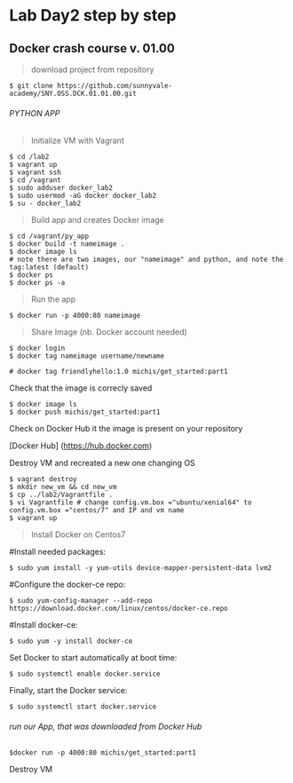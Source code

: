 # Lab Day2 step by step
## Docker crash course v. 01.00

>download project from repository

`$ git clone https://github.com/sunnyvale-academy/SNY.OSS.DCK.01.01.00.git`

###### PYTHON APP

>Initialize VM with Vagrant

```
$ cd /lab2
$ vagrant up
$ vagrant ssh
$ cd /vagrant
$ sudo adduser docker_lab2
$ sudo usermod -aG docker docker_lab2
$ su - docker_lab2
```

<!---
Create python app


```
$ mkdir py_app
$ cd py_app
$ touch Dockerfile
$ touch requirements.txt
$ touch app.py
$ copy and paste code inside file
```
-->

> Build app and creates Docker image

```
$ cd /vagrant/py_app
$ docker build -t nameimage .
$ docker image ls
# note there are two images, our "nameimage" and python, and note the tag:latest (default)
$ docker ps
$ docker ps -a
```

> Run the app

`$ docker run -p 4000:80 nameimage`

> Share Image (nb. Docker account needed)

```
$ docker login
$ docker tag nameimage username/newname

# docker tag friendlyhello:1.0 michis/get_started:part1
```
Check that the image is correcly saved

```
$ docker image ls
$ docker push michis/get_started:part1
```

Check on Docker Hub it the image is present on your repository

[Docker Hub] (https://hub.docker.com)

Destroy VM and recreated a new one changing OS

```
$ vagrant destroy
$ mkdir new_vm && cd new_vm
$ cp ../lab2/Vagrantfile .
$ vi Vagrantfile # change config.vm.box ="ubuntu/xenial64" to config.vm.box ="centos/7" and IP and vm name
$ vagrant up
```
> Install Docker on Centos7

#Install needed packages:

`$ sudo yum install -y yum-utils device-mapper-persistent-data lvm2`

#Configure the docker-ce repo:

`$ sudo yum-config-manager --add-repo https://download.docker.com/linux/centos/docker-ce.repo`

#Install docker-ce:

`$ sudo yum -y install docker-ce`

Set Docker to start automatically at boot time:

`$ sudo systemctl enable docker.service`

Finally, start the Docker service:

`$ sudo systemctl start docker.service`

###### run our App, that was downloaded from Docker Hub

`$docker run -p 4000:80 michis/get_started:part1 `

Destroy VM






